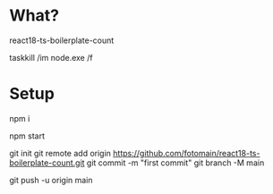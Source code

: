 # What?

react18-ts-boilerplate-count

taskkill /im node.exe /f

# Setup 

npm i

npm start

git init
git remote add origin https://github.com/fotomain/react18-ts-boilerplate-count.git
git commit -m "first commit"
git branch -M main

git push -u origin main
